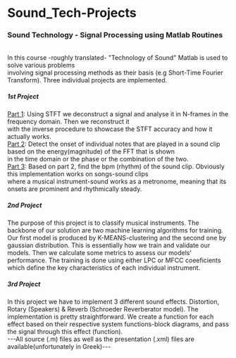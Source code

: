 # Sound_Tech-Projects
<h3> Sound Technology - Signal Processing using Matlab Routines</h3> 
<br>
In this course -roughly translated- "Technology of Sound" Matlab is used to solve various problems<br>
involving signal processing methods as their basis (e.g Short-Time Fourier Transform). Three individual projects are implemented. 
<br>
<h5>1st Project</h5>
<ins>Part 1</ins>: Using STFT we deconstruct a signal and analyse it in N-frames in the frequency domain. Then we reconstruct it <br>
with the inverse procedure to showcase the STFT accuracy and how it actually works. <br>
<ins>Part 2</ins>: Detect the onset of individual notes that are played in a sound clip based on the energy(magnitude) of the FFT that is shown <br>
in the time domain or the phase or the combination of the two. <br>
<ins>Part 3</ins>: Based on part 2, find the bpm (rhythm) of the sound clip. Obviously this implementation works on songs-sound clips <br>
where a musical instrument-sound works as a metronome, meaning that its onsets are prominent and rhythmically steady.
<br>
<h5>2nd Project</h5>
The purpose of this project is to classify musical instruments. The backbone of our solution are two machine learning algorithms for training.
Our first model is produced by K-MEANS-clustering and the second one by gaussian distribution. This is essentially how we train and validate our models. 
Then we calculate some metrics to assess our models' performance. The training is done using either LPC or MFCC coeeficients which define the key characteristics 
of each individual instrument. 
<br>
<h5>3rd Project</h5> 
In this project we have to implement 3 different sound effects. Distortion, Rotary (Speakers) & Reverb (Schroeder Reverberator model). 
The implementation is pretty straightforward. We create a function for each effect based on their respective system functions-block diagrams,
and pass the signal through this effect (function).
<br>
---All source (.m) files as well as the presentation (.xml) files are available(unfortunately in Greek)---
